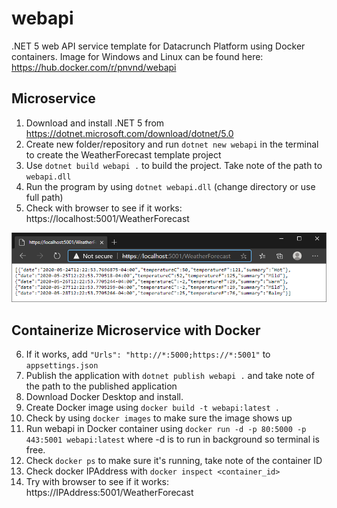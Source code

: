 # webapi
.NET 5 web API service template for Datacrunch Platform using Docker containers.  Image for Windows and Linux can be found here: https://hub.docker.com/r/pnvnd/webapi

## Microservice
1. Download and install .NET 5 from https://dotnet.microsoft.com/download/dotnet/5.0
2. Create new folder/repository and run `dotnet new webapi` in the terminal to create the WeatherForecast template project
3. Use `dotnet build webapi .` to build the project.  Take note of the path to `webapi.dll`
4. Run the program by using `dotnet webapi.dll` (change directory or use full path)
5. Check with browser to see if it works: https://localhost:5001/WeatherForecast

![alt text](webapi.png "Web API output")

## Containerize Microservice with Docker
6. If it works, add `"Urls": "http://*:5000;https://*:5001"` to `appsettings.json`
7. Publish the application with `dotnet publish webapi .` and take note of the path to the published application
8. Download Docker Desktop and install.
9. Create Docker image using `docker build -t webapi:latest .`
10. Check by using `docker images` to make sure the image shows up
11. Run webapi in Docker container using `docker run -d -p 80:5000 -p 443:5001 webapi:latest` where -d is to run in background so terminal is free.
12. Check `docker ps` to make sure it's running, take note of the container ID
13. Check docker IPAddress with `docker inspect <container_id>`
14. Try with browser to see if it works: https://IPAddress:5001/WeatherForecast